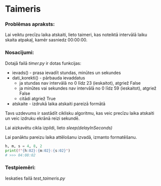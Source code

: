 # Taimeris
### Problēmas apraksts:<br>
Lai veiktu precīzu laika atskaiti, lieto taimeri, kas noteiktā intervālā laiku skaita atpakaļ, kamēr sasniedz 00:00:00.

### Nosacījumi:<br>
Dotajā failā *timer.py* ir dotas funkcijas:
* ievads() - prasa ievadīt stundas, minūtes un sekundes 
* dati_korekti() - pārbauda ievaddatus
  * ja stundas nav intervālā no 0 līdz 23 (ieskaitot), atgriež False
  * ja minūtes vai sekundes nav intervālā no 0 līdz 59 (ieskaitot), atgriež False
  * citādi atgriež True
* atskaite - izdrukā laika atskaiti pareizā formātā

Tavs uzdevums ir sastādīt ciklisku algoritmu, kas veic precīzu laika atskaiti un veic izdruku ekrānā reizi sekundē.<br>

Lai aizkavētu cikla izpildi, lieto *sleep(delayInSeconds)*

Lai panāktu pareizu laika attēlošanu izvadā, izmanto formatēšanu.
~~~py
h, m, s = 4, 8, 2
print(f"{h:02}:{m:02}:{s:02}")
# >>> 04:08:02
~~~

### Testpiemēri:<br>
Ieskaties failā *test_taimeris.py*


